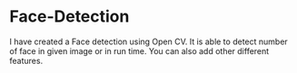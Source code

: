 # Face-Detection
I have created a Face detection using Open CV. It is able to detect number of face in given image or in run time. You can also add other different features.
